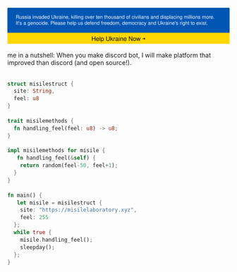 [![Stand With Ukraine](https://raw.githubusercontent.com/vshymanskyy/StandWithUkraine/main/banner2-direct.svg)](https://vshymanskyy.github.io/StandWithUkraine)

me in a nutshell: When you make discord bot, I will make platform that improved than discord (and open source!).
```rs

struct misilestruct {
  site: String,
  feel: u8
}

trait misilemethods {
  fn handling_feel(feel: u8) -> u8;
}

impl misilemethods for misile {
   fn handling_feel(&self) {
    return random(feel-50, feel+1);
  }
}

fn main() {
   let misile = misilestruct {
    site: "https://misilelaboratory.xyz",
    feel: 255
  };
  while true {
    misile.handling_feel();
    sleepday();
  };
}

```
